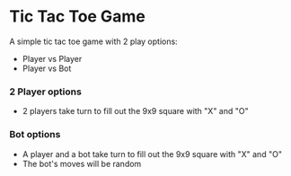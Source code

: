 # Tic Tac Toe Game
A simple tic tac toe game with 2 play options:
- Player vs Player
- Player vs Bot

### 2 Player options
- 2 players take turn to fill out the 9x9 square with "X" and "O"

### Bot options
- A player and a bot take turn to fill out the 9x9 square with "X" and "O"
- The bot's moves will be random